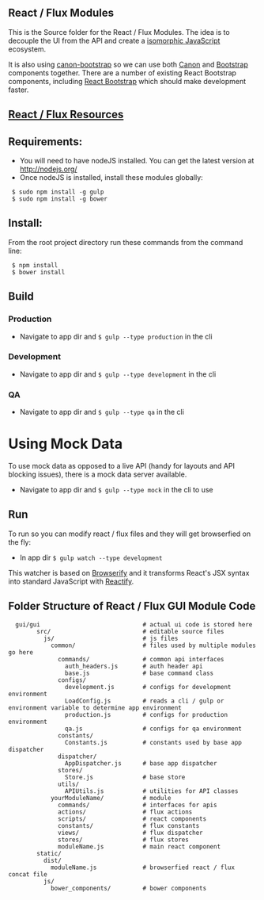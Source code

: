 ## React / Flux Modules

This is the Source folder for the  React / Flux Modules.  The idea is to decouple the UI from the API and create a [isomorphic JavaScript](http://nerds.airbnb.com/isomorphic-javascript-future-web-apps/) ecosystem.

It is also using [canon-bootstrap](https://github.com/rackerlabs/canon-bootstrap) so we can use both [Canon](http://rackerlabs.github.io/canon/) and [Bootstrap](http://getbootstrap.com/) components together.  There are a number of existing React Bootstrap components, including [React Bootstrap](http://react-bootstrap.github.io/) which should make development faster.

## [React / Flux Resources](https://github.com/yhagio/learn-react-flux)

## Requirements:
* You will need to have nodeJS installed.  You can get the latest version at http://nodejs.org/
* Once nodeJS is installed, install these modules globally: 
```
 $ sudo npm install -g gulp
 $ sudo npm install -g bower
```

## Install:
From the root project directory run these commands from the command line:
```
 $ npm install
 $ bower install
```

## Build

### Production
* Navigate to app dir and `$ gulp --type production` in the cli

### Development
* Navigate to app dir and `$ gulp --type development` in the cli

### QA
* Navigate to app dir and `$ gulp --type qa` in the cli

# Using Mock Data
To use mock data as opposed to a live API (handy for layouts and API blocking issues),
there is a mock data server available.

* Navigate to app dir and `$ gulp --type mock` in the cli to use

## Run
To run so you can modify react / flux files and they will get browserfied on the fly:
* In app dir `$ gulp watch --type development`

This watcher is based on [Browserify](http://browserify.org/) and it transforms
React's JSX syntax into standard JavaScript with [Reactify](https://github.com/andreypopp/reactify).

## Folder Structure of React / Flux GUI Module Code

      gui/gui                             # actual ui code is stored here
            src/                          # editable source files
              js/                         # js files
                common/                   # files used by multiple modules go here
                  commands/               # common api interfaces
                    auth_headers.js       # auth header api
                    base.js               # base command class
                  configs/                
                    development.js        # configs for development environment
                    LoadConfig.js         # reads a cli / gulp or environment variable to determine app environment
                    production.js         # configs for production environment 
                    qa.js                 # configs for qa environment 
                  constants/
                    Constants.js          # constants used by base app dispatcher
                  dispatcher/
                    AppDispatcher.js      # base app dispatcher
                  stores/
                    Store.js              # base store
                  utils/
                    APIUtils.js           # utilities for API classes
                yourModuleName/           # module
                  commands/               # interfaces for apis
                  actions/                # flux actions
                  scripts/                # react components
                  constants/              # flux constants
                  views/                  # flux dispatcher
                  stores/                 # flux stores
                  moduleName.js           # main react component
            static/
              dist/
                moduleName.js             # browserfied react / flux concat file
              js/
                bower_components/         # bower components


